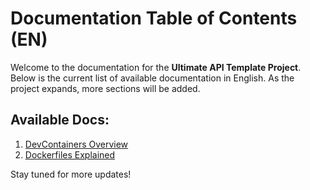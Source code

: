 
# Documentation Table of Contents (EN)

Welcome to the documentation for the **Ultimate API Template Project**. Below is the current list of available documentation in English. As the project expands, more sections will be added.

## Available Docs:
1. [DevContainers Overview](001%20-%20devcontainers.md)
2. [Dockerfiles Explained](002%20-%20dockerfiles.md)

Stay tuned for more updates!
